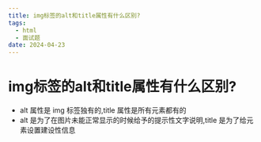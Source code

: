 ```yaml
---
title: img标签的alt和title属性有什么区别?
tags:
  - html
  - 面试题
date: 2024-04-23
---
```

# img标签的alt和title属性有什么区别?

- alt 属性是 img 标签独有的,title 属性是所有元素都有的
- alt 是为了在图片未能正常显示的时候给予的提示性文字说明,title 是为了给元素设置建设性信息